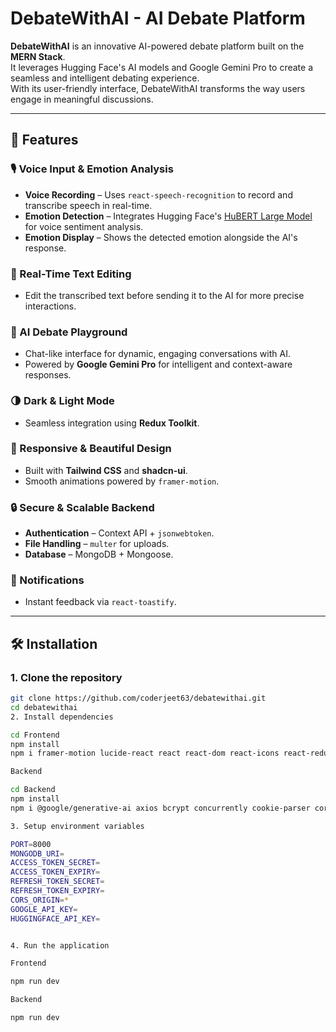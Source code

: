 # DebateWithAI - AI Debate Platform

**DebateWithAI** is an innovative AI-powered debate platform built on the **MERN Stack**.  
It leverages Hugging Face's AI models and Google Gemini Pro to create a seamless and intelligent debating experience.  
With its user-friendly interface, DebateWithAI transforms the way users engage in meaningful discussions.

---

## 🚀 Features

### 🎙️ Voice Input & Emotion Analysis
- **Voice Recording** – Uses `react-speech-recognition` to record and transcribe speech in real-time.
- **Emotion Detection** – Integrates Hugging Face's [HuBERT Large Model](https://api-inference.huggingface.co/models/superb/hubert-large-superb-er) for voice sentiment analysis.
- **Emotion Display** – Shows the detected emotion alongside the AI's response.

### 📝 Real-Time Text Editing
- Edit the transcribed text before sending it to the AI for more precise interactions.

### 💬 AI Debate Playground
- Chat-like interface for dynamic, engaging conversations with AI.
- Powered by **Google Gemini Pro** for intelligent and context-aware responses.

### 🌗 Dark & Light Mode
- Seamless integration using **Redux Toolkit**.

### 🎨 Responsive & Beautiful Design
- Built with **Tailwind CSS** and **shadcn-ui**.
- Smooth animations powered by `framer-motion`.

### 🔒 Secure & Scalable Backend
- **Authentication** – Context API + `jsonwebtoken`.
- **File Handling** – `multer` for uploads.
- **Database** – MongoDB + Mongoose.

### 📢 Notifications
- Instant feedback via `react-toastify`.

---

## 🛠️ Installation

### 1. Clone the repository
```bash
git clone https://github.com/coderjeet63/debatewithai.git
cd debatewithai
2. Install dependencies

cd Frontend
npm install
npm i framer-motion lucide-react react react-dom react-icons react-redux react-router-dom react-speech-recognition react-toastify wav-encoder

Backend

cd Backend
npm install
npm i @google/generative-ai axios bcrypt concurrently cookie-parser cors dotenv express jsonwebtoken mongodb mongoose multer nodemon prettier

3. Setup environment variables

PORT=8000
MONGODB_URI=
ACCESS_TOKEN_SECRET=
ACCESS_TOKEN_EXPIRY=
REFRESH_TOKEN_SECRET=
REFRESH_TOKEN_EXPIRY=
CORS_ORIGIN=*
GOOGLE_API_KEY=
HUGGINGFACE_API_KEY=


4. Run the application

Frontend

npm run dev

Backend

npm run dev

